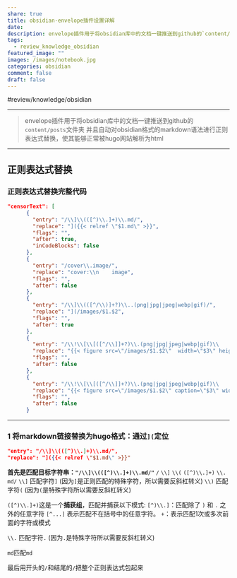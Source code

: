 ```yaml
---
share: true
title: obsidian-envelope插件设置详解
date: 
description: envelope插件用于将obsidian库中的文档一键推送到github的`content/posts`文件夹, 并且自动对obsidian格式的markdown语法进行正则表达式替换，使其能够正常被hugo网站解析为html
tags:
  - review_knowledge_obsidian
featured_image: ""
images: /images/notebook.jpg
categories: obsidian
comment: false
draft: false
---
```


#review/knowledge/obsidian 


---
>envelope插件用于将obsidian库中的文档一键推送到github的`content/posts`文件夹
>并且自动对obsidian格式的markdown语法进行正则表达式替换，使其能够正常被hugo网站解析为html


---
## 正则表达式替换

### 正则表达式替换完整代码
```json
"censorText": [
      {
        "entry": "/\\]\\(([^)\\.]+)\\.md/",
        "replace": "]({{< relref \"$1.md\" >}}",
        "flags": "",
        "after": true,
        "inCodeBlocks": false
      },
      {
        "entry": "/cover\\.image/",
        "replace": "cover:\\n    image",
        "flags": "",
        "after": false
      },
      {
        "entry": "/\\]\\(([^/\\)]+?)\\..(png|jpg|jpeg|webp|gif)/",
        "replace": "](/images/$1.$2",
        "flags": "",
        "after": true
      },
      {
        "entry": "/\\!\\[\\[([^/\\]]+?)\\.(png|jpg|jpeg|webp|gif)\\          (\\d+)(x(\\d+))?\\]\\]/",
        "replace": "{{< figure src=\"/images/$1.$2\"  width=\"$3\" height=\"$5\">}}",
        "flags": "",
        "after": false
      },
      {
        "entry": "/\\!\\[\\[([^/\\]]+?)\\.(png|jpg|jpeg|webp|gif)\\          ([^\\          ]*?)(\\          (\\d+)(x(\\d+))?)?\\]\\]/",
        "replace": "{{< figure src=\"/images/$1.$2\" caption=\"$3\" width=\"$5\" height=\"$7\">}}",
        "flags": "",
        "after": false
      }
```

---
### 1 将markdown链接替换为hugo格式：通过`](`定位
```json
"entry": "/\\]\\(([^)\\.]+)\\.md/",
"replace": "]({{< relref \"$1.md\" >}}"
```
**首先是匹配目标字符串：`"/\\]\\(([^)\\.]+)\\.md/"`**
`/`          `\\]`          `\\(`          `([^)\\.]+)`          `\\.`          `md/`
`\\]` 匹配字符`]`  (因为`]`是正则匹配的特殊字符，所以需要反斜杠转义)
`\\)` 匹配字符`(`  (因为`(`是特殊字符所以需要反斜杠转义)

`([^)\\.]+)`这是一个**捕获组**，匹配并捕获以下模式:
	`[^)\\.]`：匹配除了 `)` 和 `.` 之外的任意字符
	`[^...]` 表示匹配不在括号中的任意字符。
	`+`：表示匹配1次或多次前面的字符或模式

`\\.` 匹配字符`.`  (因为`.`是特殊字符所以需要反斜杠转义)

`md`匹配`md`

最后用开头的`/`和结尾的`/`把整个正则表达式包起来
